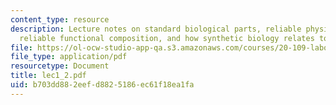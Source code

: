 ```yaml
---
content_type: resource
description: Lecture notes on standard biological parts, reliable physical composition,
  reliable functional composition, and how synthetic biology relates to genetic engineering.
file: https://ol-ocw-studio-app-qa.s3.amazonaws.com/courses/20-109-laboratory-fundamentals-in-biological-engineering-fall-2007/b703dd882eefd8825186ec61f18ea1fa_lec1_2.pdf
file_type: application/pdf
resourcetype: Document
title: lec1_2.pdf
uid: b703dd88-2eef-d882-5186-ec61f18ea1fa
---
```

